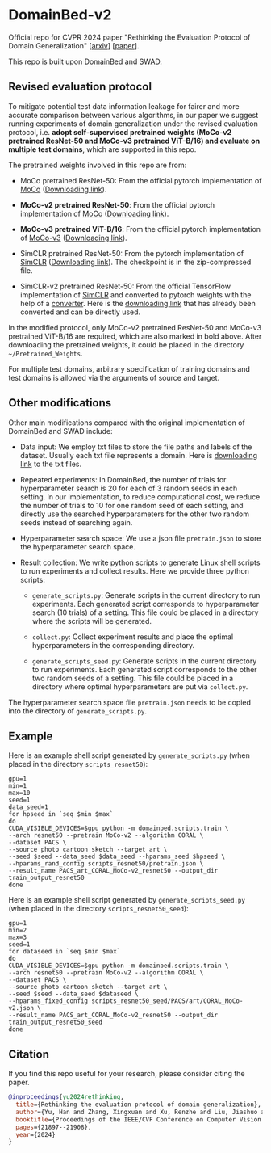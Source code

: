 # DomainBed-v2

Official repo for CVPR 2024 paper "Rethinking the Evaluation Protocol of Domain Generalization" \[[arxiv](https://arxiv.org/abs/2212.00992)\] \[[paper](https://openaccess.thecvf.com/content/CVPR2024/papers/Yu_Rethinking_the_Evaluation_Protocol_of_Domain_Generalization_CVPR_2024_paper.pdf)\].

This repo is built upon [DomainBed](https://github.com/facebookresearch/DomainBed) and [SWAD](https://github.com/khanrc/swad). 

## Revised evaluation protocol

To mitigate potential test data information leakage for fairer and more accurate comparison between various algorithms, in our paper we suggest running experiments of domain generalization under the revised evaluation protocol, i.e. **adopt self-supervised pretrained weights (MoCo-v2 pretrained ResNet-50 and MoCo-v3 pretrained ViT-B/16) and evaluate on multiple test domains**, which are supported in this repo. 

The pretrained weights involved in this repo are from:
- MoCo pretrained ResNet-50: From the official pytorch implementation of [MoCo](https://github.com/facebookresearch/moco/) ([Downloading link](https://dl.fbaipublicfiles.com/moco/moco_checkpoints/moco_v1_200ep/moco_v1_200ep_pretrain.pth.tar)). 

- **MoCo-v2 pretrained ResNet-50**: From the official pytorch implementation of [MoCo](https://github.com/facebookresearch/moco/) ([Downloading link](https://dl.fbaipublicfiles.com/moco/moco_checkpoints/moco_v2_200ep/moco_v2_200ep_pretrain.pth.tar)). 
- **MoCo-v3 pretrained ViT-B/16**: From the official pytorch implementation of [MoCo-v3](https://github.com/facebookresearch/moco-v3) ([Downloading link](https://dl.fbaipublicfiles.com/moco-v3/vit-b-300ep/vit-b-300ep.pth.tar)).

- SimCLR pretrained ResNet-50: From the pytorch implementation of [SimCLR](https://github.com/sthalles/SimCLR) ([Downloading link](https://drive.google.com/open?id=1ByTKAUsdm_X7tLcii6oAEl5qFRqRMZSu)). The checkpoint is in the zip-compressed file. 

- SimCLR-v2 pretrained ResNet-50: From the official TensorFlow implementation of [SimCLR](https://github.com/google-research/simclr) and converted to pytorch weights with the help of a [converter](https://github.com/Separius/SimCLRv2-Pytorch). Here is the [downloading link](https://drive.google.com/file/d/1BCPleX4Ef1I7ecsW4pvz0skdB40lN3Mj/view?usp=sharing) that has already been converted and can be directly used. 

In the modified protocol, only MoCo-v2 pretrained ResNet-50 and MoCo-v3 pretrained ViT-B/16 are required, which are also marked in bold above. After downloading the pretrained weights, it could be placed in the directory `~/Pretrained_Weights`. 

For multiple test domains, arbitrary specification of training domains and test domains is allowed via the arguments of source and target. 

## Other modifications

Other main modifications compared with the original implementation of DomainBed and SWAD include:

- Data input: We employ txt files to store the file paths and labels of the dataset. Usually each txt file represents a domain. Here is [downloading link](https://drive.google.com/file/d/1gjzlmZmwgJsWkQt3xzSfPzgv4u3-zWV3/view?usp=sharing) to the txt files.

- Repeated experiments: In DomainBed, the number of trials for hyperparameter search is 20 for each of 3 random seeds in each setting. In our implementation, to reduce computational cost, we reduce the number of trials to 10 for one random seed of each setting, and directly use the searched hyperparameters for the other two random seeds instead of searching again. 

- Hyperparameter search space: We use a json file `pretrain.json` to store the hyperparameter search space. 

- Result collection: We write python scripts to generate Linux shell scripts to run experiments and collect results. Here we provide three python scripts:

    - `generate_scripts.py`: Generate scripts in the current directory to run experiments. Each generated script corresponds to hyperparameter search (10 trials) of a setting. This file could be placed in a directory where the scripts will be generated. 

    - `collect.py`: Collect experiment results and place the optimal hyperparameters in the corresponding directory.

    - `generate_scripts_seed.py`: Generate scripts in the current directory to run experiments. Each generated script corresponds to the other two random seeds of a setting. This file could be placed in a directory where optimal hyperparameters are put via `collect.py`.

The hyperparameter search space file `pretrain.json` needs to be copied into the directory of `generate_scripts.py`.

## Example

Here is an example shell script generated by `generate_scripts.py` (when placed in the directory `scripts_resnet50`):
```shell
gpu=1
min=1
max=10
seed=1
data_seed=1
for hpseed in `seq $min $max`
do
CUDA_VISIBLE_DEVICES=$gpu python -m domainbed.scripts.train \
--arch resnet50 --pretrain MoCo-v2 --algorithm CORAL \
--dataset PACS \
--source photo cartoon sketch --target art \
--seed $seed --data_seed $data_seed --hparams_seed $hpseed \
--hparams_rand_config scripts_resnet50/pretrain.json \
--result_name PACS_art_CORAL_MoCo-v2_resnet50 --output_dir train_output_resnet50
done
```

Here is an example shell script generated by `generate_scripts_seed.py` (when placed in the directory `scripts_resnet50_seed`):
```shell
gpu=1
min=2
max=3
seed=1
for dataseed in `seq $min $max`
do
CUDA_VISIBLE_DEVICES=$gpu python -m domainbed.scripts.train \
--arch resnet50 --pretrain MoCo-v2 --algorithm CORAL \
--dataset PACS \
--source photo cartoon sketch --target art \
--seed $seed --data_seed $dataseed \
--hparams_fixed_config scripts_resnet50_seed/PACS/art/CORAL_MoCo-v2.json \
--result_name PACS_art_CORAL_MoCo-v2_resnet50 --output_dir train_output_resnet50_seed
done
```

## Citation

If you find this repo useful for your research, please consider citing the paper.

```bibtex
@inproceedings{yu2024rethinking,
  title={Rethinking the evaluation protocol of domain generalization},
  author={Yu, Han and Zhang, Xingxuan and Xu, Renzhe and Liu, Jiashuo and He, Yue and Cui, Peng},
  booktitle={Proceedings of the IEEE/CVF Conference on Computer Vision and Pattern Recognition},
  pages={21897--21908},
  year={2024}
}
```